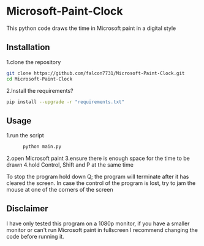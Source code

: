 ﻿# Microsoft-Paint-Clock
 This python code draws the time in Microsoft paint in a digital style

 ## Installation
  1.clone the repository
  ```bash
git clone https://github.com/falcon7731/Microsoft-Paint-Clock.git
cd Microsoft-Paint-Clock
```
  2.Install the requirements?
   ```bash
pip install --upgrade -r "requirements.txt"
```

## Usage
  1.run the script
```bash
      python main.py
```
  2.open Microsoft paint
  3.ensure there is enough space for the time to be drawn
  4.hold Control, Shift and P at the same time
  
  To stop the program hold down Q; the program will terminate after it has cleared the screen. In case the control of the program is lost, try to jam the mouse at one of the corners of the screen


## Disclaimer
  I have only tested this program on a 1080p monitor, if you have a smaller monitor or can't run Microsoft paint in fullscreen I recommend changing the code before running it.
 
